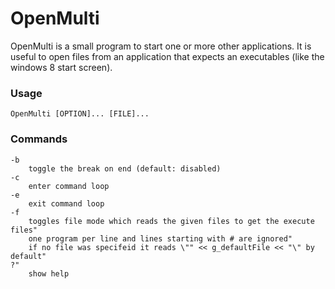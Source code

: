 # OpenMulti
OpenMulti is a small program to start one or more other applications. It is useful to open files from an application that expects an executables (like the windows 8 start screen).

### Usage
	OpenMulti [OPTION]... [FILE]...
	
### Commands
	-b
		toggle the break on end (default: disabled)
	-c
		enter command loop
	-e
		exit command loop
	-f
		toggles file mode which reads the given files to get the execute files"
		one program per line and lines starting with # are ignored"
		if no file was specifeid it reads \"" << g_defaultFile << "\" by default"
	?"
		show help
		